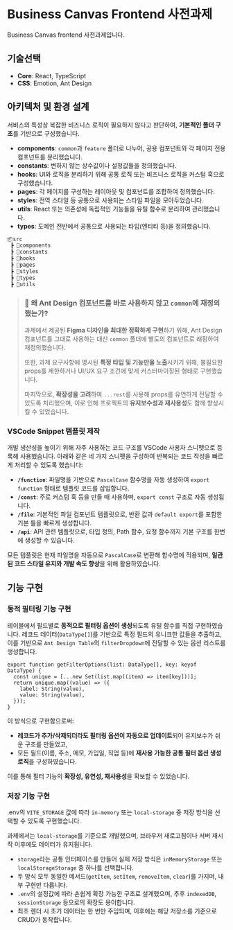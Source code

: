 # Business Canvas Frontend 사전과제

Business Canvas frontend 사전과제입니다.

## 기술선택

- **Core**: React, TypeScript
- **CSS**: Emotion, Ant Design

## 아키텍처 및 환경 설계

서비스의 특성상 복잡한 비즈니스 로직이 필요하지 않다고 판단하여, **기본적인 폴더 구조**를 기반으로 구성했습니다.

- **components**:
  `common`과 `feature` 폴더로 나누어, 공용 컴포넌트와 각 페이지 전용 컴포넌트를 분리했습니다.
- **constants**:
  변하지 않는 상수값이나 설정값들을 정의했습니다.
- **hooks**:
  UI와 로직을 분리하기 위해 공통 로직 또는 비즈니스 로직을 커스텀 훅으로 구성했습니다.
- **pages**:
  각 페이지를 구성하는 레이아웃 및 컴포넌트를 조합하여 정의했습니다.
- **styles**:
  전역 스타일 등 공통으로 사용되는 스타일 파일을 모아두었습니다.
- **utils**:
  React 또는 의존성에 독립적인 기능들을 유틸 함수로 분리하여 관리했습니다.
- **types**:
  도메인 전반에서 공통으로 사용되는 타입(엔티티 등)을 정의했습니다.

```zsh
📦src
 ┣ 📂components
 ┣ 📂constants
 ┣ 📂hooks
 ┣ 📂pages
 ┣ 📂styles
 ┣ 📂types
 ┣ 📂utils
```

> ### 🤔 왜 Ant Design 컴포넌트를 바로 사용하지 않고 `common`에 재정의했는가?
>
> 과제에서 제공된 **Figma 디자인을 최대한 정확하게 구현**하기 위해, Ant Design 컴포넌트를 그대로 사용하는 대신 `common` 폴더에 별도의 컴포넌트로 래핑하여 재정의했습니다.
>
> 또한, 과제 요구사항에 명시된 **특정 타입 및 기능만을 노출**시키기 위해, 불필요한 props를 제한하거나 UI/UX 요구 조건에 맞게 커스터마이징된 형태로 구현했습니다.
>
> 마지막으로, **확장성을 고려**하여 `...rest`를 사용해 props를 유연하게 전달할 수 있도록 처리했으며, 이로 인해 프로젝트의 **유지보수성과 재사용성**도 함께 향상시킬 수 있었습니다.

### VSCode Snippet 템플릿 제작

개발 생산성을 높이기 위해 자주 사용하는 코드 구조를 VSCode 사용자 스니펫으로 등록해 사용했습니다. 아래와 같은 네 가지 스니펫을 구성하여 반복되는 코드 작성을 빠르게 처리할 수 있도록 했습니다:

- **`/function`**: 파일명을 기반으로 `PascalCase` 함수명을 자동 생성하여 `export function` 형태로 템플릿 코드를 삽입합니다.
- **`/const`**: 주로 커스텀 훅 등을 만들 때 사용하며, `export const` 구조로 자동 생성됩니다.
- **`/file`**: 기본적인 파일 컴포넌트 템플릿으로, 반환 값과 `default export`를 포함한 기본 틀을 빠르게 생성합니다.
- **`/api`**: API 관련 템플릿으로, 타입 정의, Path 함수, 요청 함수까지 기본 구조를 한번에 생성할 수 있습니다.

모든 템플릿은 현재 파일명을 자동으로 `PascalCase`로 변환해 함수명에 적용되며, **일관된 코드 스타일 유지와 개발 속도 향상**을 위해 활용하였습니다.

## 기능 구현

### 동적 필터링 기능 구현

테이블에서 필드별로 **동적으로 필터링 옵션이 생성**되도록 유틸 함수를 직접 구현하였습니다. 레코드 데이터(`DataType[]`)를 기반으로 특정 필드의 유니크한 값들을 추출하고, 이를 기반으로 `Ant Design Table`의 `filterDropdown`에 전달할 수 있는 옵션 리스트를 생성합니다.

```tsx
export function getFilterOptions(list: DataType[], key: keyof DataType) {
  const unique = [...new Set(list.map((item) => item[key]))];
  return unique.map((value) => ({
    label: String(value),
    value: String(value),
  }));
}
```

이 방식으로 구현함으로써:

- **레코드가 추가/삭제되더라도 필터링 옵션이 자동으로 업데이트**되어 유지보수가 쉬운 구조를 만들었고,
- 모든 필드(이름, 주소, 메모, 가입일, 직업 등)에 **재사용 가능한 공통 필터 옵션 생성 로직**을 구성하였습니다.

이를 통해 필터 기능의 **확장성, 유연성, 재사용성**을 확보할 수 있었습니다.

### 저장 기능 구현

.env의 `VITE_STORAGE` 값에 따라 `in-memory` 또는 `local-storage` 중 저장 방식을 선택할 수 있도록 구현했습니다.

과제에서는 `local-storage`를 기준으로 개발했으며, 브라우저 새로고침이나 서버 재시작 이후에도 데이터가 유지됩니다.

- `storage`라는 공통 인터페이스를 만들어 실제 저장 방식은 `inMemoryStorage` 또는 `localStorageStorage` 중 하나를 선택합니다.
- 두 방식 모두 동일한 메서드(`getItem`, `setItem`, `removeItem`, `clear`)를 가지며, 내부 구현만 다릅니다.
- `.env`의 설정값에 따라 손쉽게 확장 가능한 구조로 설계했으며, 추후 `indexedDB`, `sessionStorage` 등으로의 확장도 용이합니다.
- 최초 렌더 시 초기 데이터는 한 번만 주입되며, 이후에는 해당 저장소를 기준으로 CRUD가 동작합니다.
